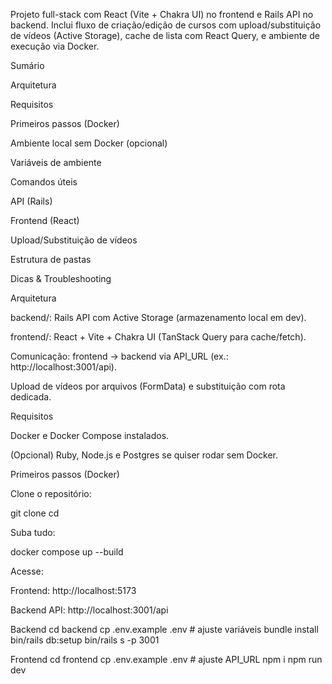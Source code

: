 Projeto full-stack com React (Vite + Chakra UI) no frontend e Rails API no backend. Inclui fluxo de criação/edição de cursos com upload/substituição de vídeos (Active Storage), cache de lista com React Query, e ambiente de execução via Docker.


Sumário

Arquitetura

Requisitos

Primeiros passos (Docker)

Ambiente local sem Docker (opcional)

Variáveis de ambiente

Comandos úteis

API (Rails)

Frontend (React)

Upload/Substituição de vídeos

Estrutura de pastas

Dicas & Troubleshooting

Arquitetura

backend/: Rails API com Active Storage (armazenamento local em dev).

frontend/: React + Vite + Chakra UI (TanStack Query para cache/fetch).

Comunicação: frontend → backend via API_URL (ex.: http://localhost:3001/api).

Upload de vídeos por arquivos (FormData) e substituição com rota dedicada.


Requisitos

Docker e Docker Compose instalados.

(Opcional) Ruby, Node.js e Postgres se quiser rodar sem Docker.


Primeiros passos (Docker)

Clone o repositório:


git clone <repo-url>
cd <repo>

Suba tudo:

docker compose up --build

Acesse:

Frontend: http://localhost:5173

Backend API: http://localhost:3001/api

Backend
cd backend
cp .env.example .env   # ajuste variáveis
bundle install
bin/rails db:setup
bin/rails s -p 3001


Frontend
cd frontend
cp .env.example .env   # ajuste API_URL
npm i
npm run dev


